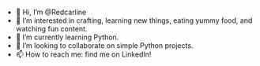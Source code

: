 - 👋 Hi, I’m @Redcarline
- 👀 I’m interested in crafting, learning new things, eating yummy food, and watching fun content.
- 🌱 I’m currently learning Python.
- 💞️ I’m looking to collaborate on simple Python projects.
- 📫 How to reach me: find me on LinkedIn!

<!---
Redcarline/Redcarline is a ✨ special ✨ repository because its `README.md` (this file) appears on your GitHub profile.
You can click the Preview link to take a look at your changes.
--->
